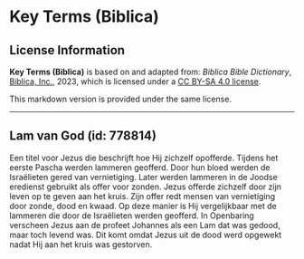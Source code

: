 # Key Terms (Biblica)

## License Information

**Key Terms (Biblica)** is based on and adapted from: _Biblica Bible Dictionary_, [Biblica, Inc.](https://www.biblica.com/), 2023, which is licensed under a [CC BY-SA 4.0 license](https://creativecommons.org/licenses/by-sa/4.0/legalcode.en).

This markdown version is provided under the same license.



--------------------------------

## Lam van God (id: 778814)

Een titel voor Jezus die beschrijft hoe Hij zichzelf opofferde. Tijdens het eerste Pascha werden lammeren geofferd. Door hun bloed werden de Israëlieten gered van vernietiging. Later werden lammeren in de Joodse eredienst gebruikt als offer voor zonden. Jezus offerde zichzelf door zijn leven op te geven aan het kruis. Zijn offer redt mensen van vernietiging door zonde, dood en kwaad. Op deze manier is Hij vergelijkbaar met de lammeren die door de Israëlieten werden geofferd. In Openbaring verscheen Jezus aan de profeet Johannes als een Lam dat was gedood, maar toch levend was. Dit komt omdat Jezus uit de dood werd opgewekt nadat Hij aan het kruis was gestorven.


